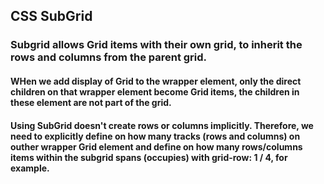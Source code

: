 ## CSS SubGrid

### Subgrid allows Grid items with their own grid, to inherit the rows and columns from the parent grid.

#### WHen we add display of Grid to the wrapper element, only the direct children on that wrapper element become Grid items, the children in these element are not part of the grid.

#### Using SubGrid doesn't create rows or columns implicitly. Therefore, we need to explicitly define on how many tracks (rows and columns) on outher wrapper Grid element and define on how many rows/columns items within the subgrid spans (occupies) with grid-row: 1 / 4, for example.